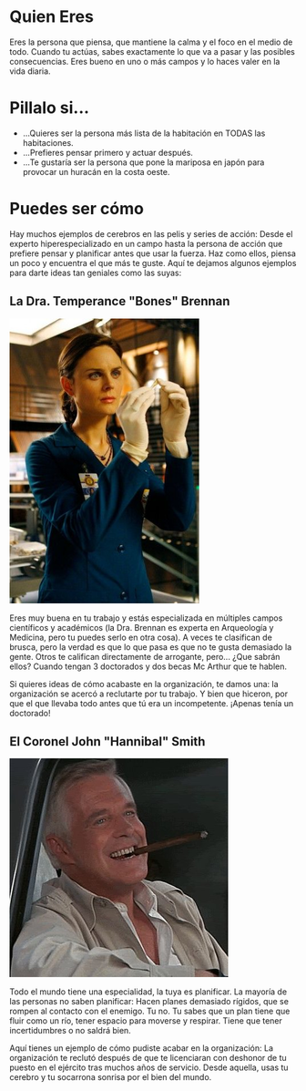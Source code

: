 # Quien Eres
Eres la persona que piensa, que mantiene la calma y el foco en el medio de todo. Cuando tu actúas, sabes exactamente lo que va a pasar y las posibles consecuencias. Eres bueno en uno o más campos y lo haces valer en la vida diaria.

# Pillalo si...
- ...Quieres ser la persona más lista de la habitación en TODAS las habitaciones.
- ...Prefieres pensar primero y actuar después.
- ...Te gustaría ser la persona que pone la mariposa en japón para provocar un huracán en la costa oeste.

# Puedes ser cómo
Hay muchos ejemplos de cerebros en las pelis y series de acción: Desde el experto hiperespecializado en un campo hasta la persona de acción que prefiere pensar y planificar antes que usar la fuerza. Haz como ellos, piensa un poco y encuentra el que más te guste. Aquí te dejamos algunos ejemplos para darte ideas tan geniales como las suyas:


## La Dra. Temperance "Bones" Brennan

![Brennan](./imgs/brennan.jpg)

Eres muy buena en tu trabajo y estás especializada en múltiples campos científicos y académicos (la Dra. Brennan es experta en Arqueología y Medicina, pero tu puedes serlo en otra cosa). A veces te clasifican de brusca, pero la verdad es que lo que pasa es que no te gusta demasiado la gente. Otros te califican directamente de arrogante, pero... ¿Que sabrán ellos? Cuando tengan 3 doctorados y dos becas Mc Arthur que te hablen.

Si quieres ideas de cómo acabaste en la organización, te damos una: la organización se acercó a reclutarte por tu trabajo. Y bien que hiceron, por que el que llevaba todo antes que tú era un incompetente. ¡Apenas tenía un doctorado!

<!--Si quieres parecerte a la Doctora Brennan, tu catchphrase será: "He abierto cerebros de Homo Erectus más avanzados que el suyo".-->


## El Coronel John "Hannibal" Smith

![Brennan](./imgs/smith.jpg)

Todo el mundo tiene una especialidad, la tuya es planificar. La mayoría de las personas no saben planificar: Hacen planes demasiado rígidos, que se rompen al contacto con el enemigo. Tu no. Tu sabes que un plan tiene que fluir como un río, tener espacio para moverse y respirar. Tiene que tener incertidumbres o no saldrá bien.

Aquí tienes un ejemplo de cómo pudiste acabar en la organización: La organización te reclutó después de que te licenciaran con deshonor de tu puesto en el ejército tras muchos años de servicio. Desde aquella, usas tu cerebro y tu socarrona sonrisa por el bien del mundo.

<!--Si elijes parecerte al Coronel Smith, tu catchphrase será: "Me encanta que los planes salgan bien".-->
